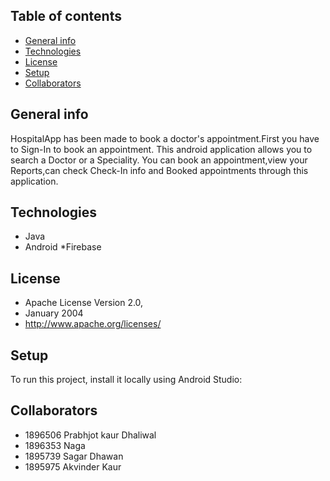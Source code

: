 ## Table of contents
* [General info](#general-info)
* [Technologies](#Technologies)
* [License](#License)
* [Setup](#setup)
* [Collaborators](#Collaborators)

## General info
HospitalApp has been made to book a doctor's appointment.First you have to Sign-In to book an appointment.
This android application allows you to search a Doctor or a Speciality.
You can book an appointment,view your Reports,can check Check-In info and Booked appointments through this application.

## Technologies
* Java
* Android
*Firebase

## License
* Apache License Version 2.0,
*  January 2004
* http://www.apache.org/licenses/
	 
## Setup
To run this project, install it locally using Android Studio:

## Collaborators

* 1896506 Prabhjot kaur Dhaliwal
* 1896353 Naga
* 1895739 Sagar Dhawan
* 1895975 Akvinder Kaur
 



